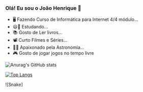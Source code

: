 ### Olá! Eu sou o João Henrique 👋

- 🖥️ Fazendo Curso de Informática para Internet 4/4 módulo...
- 😃🏫 Estudando...
- 📚 Gosto de Ler livros...
- 📽️ Curto Filmes e Séries...
- 🌌🚀 Apaixonado pela Astronomia...
- 🎮 Gosto de jogar jogos no tempo livre

![Anurag's GitHub stats](https://github-readme-stats.vercel.app/api?username=joaohenriqueSql&theme=radical&show_icons=true)

[![Top Langs](https://github-readme-stats.vercel.app/api/top-langs/?username=joaohenriqueSql&theme=radical)](https://github.com/joaohenriqueSql/github-readme-stats)

![Snake]

